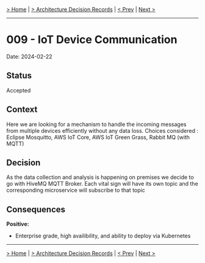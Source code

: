 [> Home](../README.md)  |  [> Architecture Decision Records](README.md) |  [< Prev](008-Use-of-Infrastructure-as-Code-(IaC).md)  |  [Next >](010-Interoperability.md)

---

# 009 - IoT Device Communication

Date: 2024-02-22

## Status

Accepted

## Context

Here we are looking for a mechanism to handle the incoming messages from multiple devices efficiently without any data loss.
Choices considered : Eclipse Mosquitto, AWS IoT Core, AWS IoT Green Grass, Rabbit MQ (with MQTT) 

## Decision

As the data collection and analysis is happening on premises we decide to go with HiveMQ MQTT Broker.
Each vital sign will have its own topic and the corresponding microservice will subscribe to that topic

## Consequences

**Positive:**

- Enterprise grade, high availibility, and ability to deploy via Kubernetes

---

[> Home](../README.md)  |  [> Architecture Decision Records](README.md) |  [< Prev](008-Use-of-Infrastructure-as-Code-(IaC).md)  |  [Next >](010-Interoperability.md)
